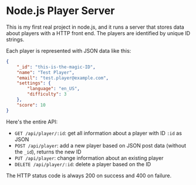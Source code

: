 # Node.js Player Server

This is my first real project in node.js, and it runs a server that
stores data about players with a HTTP front end. The players are
identified by unique ID strings.

Each player is represented with JSON data like this:

```json
{
    "_id": "this-is-the-magic-ID",
    "name": "Test Player",
    "email": "test.player@example.com",
    "settings": {
        "language": "en_US",
        "difficulty": 3
    },
    "score": 10
}
```

Here's the entire API:

- `GET /api/player/:id`: get all information about a player with ID
  `:id` as JSON
- `POST /api/player`: add a new player based on JSON post data (without
  the `_id`), returns the new ID
- `PUT /api/player`: change information about an existing player
- `DELETE /api/player/:id`: delete a player based on the ID

The HTTP status code is always 200 on success and 400 on failure.
